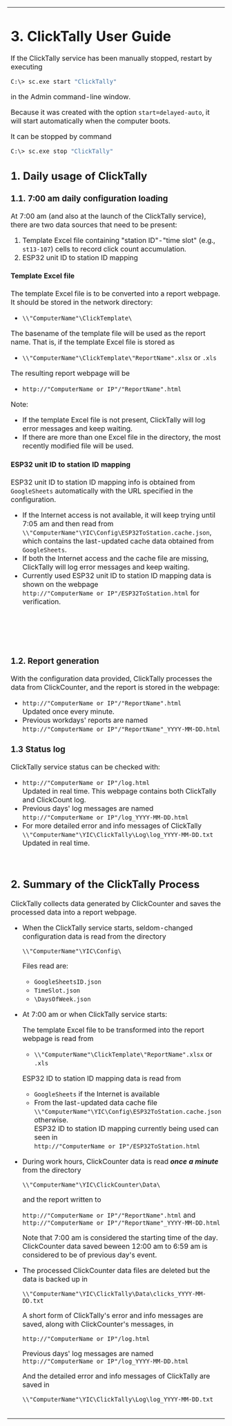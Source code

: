 <table style="border-style: none" >
<tr style="border-style: none">
<td valign="top" width="50%" style="border-style: none">

# 3. ClickTally User Guide

If the ClickTally service has been manually stopped, restart by executing

```BASH
C:\> sc.exe start "ClickTally"
```
in the Admin command-line window.

Because it was created with the option `start=delayed-auto`, it will start automatically when the computer boots.

It can be stopped by command

```BASH
C:\> sc.exe stop "ClickTally"
```

## 1. Daily usage of ClickTally

### 1.1. 7:00 am daily configuration loading

At 7:00 am (and also at the launch of the ClickTally service), there are two data sources that need to be present:

1. Template Excel file containing "station ID"-"time slot" (e.g., `st13-107`) cells to record click count accumulation.
2. ESP32 unit ID to station ID mapping

#### Template Excel file

The template Excel file is to be converted into a report webpage. It should be stored in the network directory:

- `\\"ComputerName"\ClickTemplate\`

The basename of the template file will be used as the report name. That is, if the template Excel file is stored as

- `\\"ComputerName"\ClickTemplate\"ReportName".xlsx` or `.xls`

The resulting report webpage will be

- `http://"ComputerName or IP"/"ReportName".html`

Note:

- If the template Excel file is not present, ClickTally will log error messages and keep waiting.
- If there are more than one Excel file in the directory, the most recently modified file will be used.

#### ESP32 unit ID to station ID mapping

ESP32 unit ID to station ID mapping info is obtained from `GoogleSheets` automatically with the URL specified in the configuration.

- If the Internet access is not available, it will keep trying until 7:05 am and then read from `\\"ComputerName"\YIC\Config\ESP32ToStation.cache.json`, which contains the last-updated cache data obtained from `GoogleSheets`.
- If both the Internet access and the cache file are missing,  ClickTally will log error messages and keep waiting.
- Currently used ESP32 unit ID to station ID mapping data is shown on the webpage\
  `http://"ComputerName or IP"/ESP32ToStation.html` for verification.

</td>
<td valign="top" width="50%" style="border-style: none">

# 3. Hướng dẫn sử dụng ClickTally

Nếu dịch vụ ClickTally đã bị dừng theo cách thủ công, hãy khởi động lại bằng cách thực thi

```BASH
C:\> sc.exe start "ClickTally"
```
trong cửa sổ dòng lệnh admin.

Vì nó được tạo bằng tùy chọn `start=delayed-auto` nên nó sẽ tự động khởi động khi máy tính khởi động.

Nó có thể được dừng lại bằng lệnh

```BASH
C:\> sc.exe stop "ClickTally"
```

## 1. Phương pháp sử dụng ClickTally mỗi ngày

### 1.1. Load cấu hình vào lúc 7h sáng hàng ngày

Vào lúc 7 giờ sáng (và cả khi ClickTally service bắt đầu), cần có hai nguồn dữ liệu:

1. Template Tệp Excel chứa các ô "station ID"-"time slot" (ví dụ: `st13-107`) để ghi lại số lần bấm nút tích lũy
2. Bảng chuyển đổi ID đơn vị ESP32 sang ID trạm

#### Template Tệp Excel

Template tệp Excel sẽ được chuyển thành trang web báo cáo. Nó sẽ được lưu trữ trong thư mục mạng:

- `\"ComputerName"\ClickTemplate\`

Tên cơ sở của tệp mẫu sẽ được sử dụng làm tên báo cáo. Tức là, nếu tệp template của Excel được lưu trữ dưới dạng

- `\"ComputerName"\ClickTemplate\"ReportName".xlsx` hoặc `.xls`

Tên trang web báo cáo là

- `http://"ComputerName or IP"/"ReportName".html`

Ghi chú:

- Nếu không có file template Excel, ClickTally sẽ ghi thông báo lỗi và tiếp tục chờ.
- Nếu có nhiều hơn một file Excel trong thư mục thì file sửa đổi gần đây nhất sẽ được sử dụng.

#### Chuyển đổi ID đơn vị ESP32 thành ID trạm

Thông tin ánh xạ ID đơn vị ESP32 tới ID trạm được tự động lấy từ `GoogleSheets` với URL được chỉ định trong cấu hình.

- Nếu không có kết nối Internet, nó sẽ tiếp tục thử cho đến 7:05 sáng rồi đọc từ `\"ComputerName"\YIC\Config\ESP32ToStation.cache.json`, chứa dữ liệu bộ nhớ đệm được cập nhật lần cuối thu được từ `GoogleSheets`.
- Nếu thiếu cả tệp truy cập Internet và tệp bộ đệm, ClickTally sẽ ghi lại các thông báo lỗi khi tiếp tục chờ.
- Bảng chuyển đổi ID đơn vị ESP32 sang ID trạm được hiển thị trên trang web\
  `http://"ComputerName or IP"/ESP32ToStation.html` để xác minh.

</td>
</tr>
<tr style="border-style: none">
<td valign="top" width="50%" style="border-style: none">

### 1.2. Report generation

With the configuration data provided, ClickTally processes the data from ClickCounter, and the report is stored in the webpage:

- `http://"ComputerName or IP"/"ReportName".html`\
  Updated once every minute.
- Previous workdays' reports are named\
  `http://"ComputerName or IP"/"ReportName"_YYYY-MM-DD.html`

### 1.3 Status log

ClickTally service status can be checked with:

- `http://"ComputerName or IP"/log.html`\
  Updated in real time. This webpage contains both ClickTally and ClickCount log.
- Previous days' log messages are named\
  `http://"ComputerName or IP"/log_YYYY-MM-DD.html`
- For more detailed error and info messages of ClickTally\
  `\\"ComputerName"\YIC\ClickTally\Log\log_YYYY-MM-DD.txt`\
  Updated in real time.

</td>
<td valign="top" width="50%" style="border-style: none">

### 1.2. Tạo báo cáo

Với dữ liệu cấu hình được cung cấp, ClickTally xử lý dữ liệu từ ClickCounter và báo cáo trên website:

- `http://"ComputerName or IP"/"ReportName".html`\
  Cập nhật mỗi phút một lần.
- Báo cáo ngày làm việc trước đó có tên\
  `http://"ComputerName or IP"/"ReportName"_YYYY-MM-DD.html`

### 1.3 Nhật ký trạng thái

Trạng thái dịch vụ ClickTally có thể được kiểm tra bằng:

- `http://"ComputerName or IP"/log.html`\
  Cập nhật trong thời gian thực. Trang web này chứa cả nhật ký ClickTally và ClickCount.
- Tin nhắn nhật ký từ những ngày trước được đặt tên\
  `http://"ComputerName or IP"/log_YYYY-MM-DD.html`
- Để biết thêm thông tin và chi tiết lỗi của ClickTally\
  `\\"ComputerName"\YIC\ClickTally\Log\log_YYYY-MM-DD.txt`\
  Cập nhật trong thời gian thực.

</td>
</tr>
<tr style="border-style: none">
<td valign="top" width="50%" style="border-style: none">

## 2. Summary of the ClickTally Process

ClickTally collects data generated by ClickCounter and saves the processed data into a report webpage.

- When the ClickTally service starts, seldom-changed configuration data is read from the directory

   `\\"ComputerName"\YIC\Config\`

  Files read are:
  - `GoogleSheetsID.json`
  - `TimeSlot.json`
  - `\DaysOfWeek.json`

- At 7:00 am or when ClickTally service starts:
  
  The template Excel file to be transformed into the report webpage is read from

  - `\\"ComputerName"\ClickTemplate\"ReportName".xlsx` or `.xls`

  ESP32 ID to station ID mapping data is read from

  - `GoogleSheets` if the Internet is available
  - From the last-updated data cache file `\\"ComputerName"\YIC\Config\ESP32ToStation.cache.json` otherwise.\
    ESP32 ID to station ID mapping currently being used can seen in\
    `http://"ComputerName or IP"/ESP32ToStation.html`

- During work hours, ClickCounter data is read ___once a minute___ from the directory

  `\\"ComputerName"\YIC\ClickCounter\Data\`

  and the report written to

  `http://"ComputerName or IP"/"ReportName".html` and\
  `http://"ComputerName or IP"/"ReportName"_YYYY-MM-DD.html`

  Note that 7:00 am is considered the starting time of the day. ClickCounter data saved beween 12:00 am to 6:59 am is considered to be of previous day's event.

- The processed ClickCounter data files are deleted but the data is backed up in

  `\\"ComputerName"\YIC\ClickTally\Data\clicks_YYYY-MM-DD.txt`

  A short form of ClickTally's error and info messages are saved, along with ClickCounter's messages, in

  `http://"ComputerName or IP"/log.html`

  Previous days' log messages are named\
  `http://"ComputerName or IP"/log_YYYY-MM-DD.html`

  And the detailed error and info messages of ClickTally are saved in

  `\\"ComputerName"\YIC\ClickTally\Log\log_YYYY-MM-DD.txt`

</td>
<td valign="top" width="50%" style="border-style: none">

## 2. Tóm tắt quy trình ClickTally

ClickTally thu thập dữ liệu do ClickCounter tạo và lưu dữ liệu đã xử lý vào trang web báo cáo.

- Khi dịch vụ ClickTally khởi động, dữ liệu cấu hình hiếm khi thay đổi sẽ được đọc từ thư mục

   `\\"ComputerName"\YIC\Config\`

  Các tập tin được đọc là:
  - `GoogleSheetsID.json`
  - `TimeSlot.json`
  - `\DaysOfWeek.json`

- Lúc 7 giờ sáng hoặc khi ClickTally service bắt đầu:
  
  File template Excel sẽ được chuyển thành trang web báo cáo

  - `\\"ComputerName"\ClickTemplate\"ReportName".xlsx` hoặc `.xls`

  Bảng chuyển đổi ID ESP32 sang ID trạm được đọc từ

  - `GoogleSheets` nếu có Internet
  - Từ tệp bộ nhớ đệm dữ liệu được cập nhật lần cuối `\"ComputerName"\YIC\Config\ESP32ToStation.cache.json` nếu không.\
    Có thể xem ánh xạ của ID ESP32 tới ID trạm hiện đang sử dụng trong\
    `http://"ComputerName or IP"/ESP32ToStation.html`

- Trong giờ làm việc, dữ liệu ClickCounter được đọc ___mỗi phút một lần___ từ thư mục

  `\\"ComputerName"\YIC\ClickCounter\Data\`

  và báo cáo được lưu trong tập tin

  `http://"ComputerName or IP"/"ReportName".html` và\
  `http://"ComputerName or IP"/"ReportName"_YYYY-MM-DD.html`


  Lưu ý rằng 7 giờ sáng được coi là thời điểm bắt đầu một ngày mới. Dữ liệu ClickCounter được lưu từ 12:00 sáng đến 6:59 sáng được coi là từ các sự kiện của ngày hôm trước.

- Tệp dữ liệu ClickCounter đã xử lý sẽ bị xóa nhưng dữ liệu được sao lưu

  `\\"ComputerName"\YIC\ClickTally\Data\clicks_YYYY-MM-DD.txt`

  Một dạng thông tin ClickTally ngắn gọn và thông báo lỗi được lưu trữ cùng với thông báo ClickCounter

  `http://"ComputerName or IP"/log.html`

  Tệp nhật ký của ngày hôm trước có tên\
  `http://"ComputerName or IP"/log_YYYY-MM-DD.html`

  Và các thông báo và chi tiết lỗi ClickTally chi tiết được lưu trong

  `\\"ComputerName"\YIC\ClickTally\Log\log_YYYY-MM-DD.txt`

</td>
</tr>
</table>
